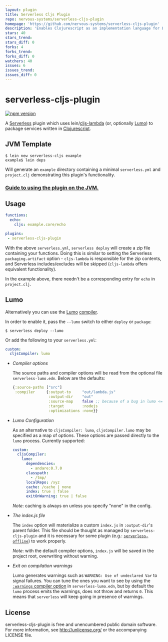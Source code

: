 ```yaml
---
layout: plugin
title: Serverless Cljs Plugin
repo: nervous-systems/serverless-cljs-plugin
homepage: 'https://github.com/nervous-systems/serverless-cljs-plugin'
description: 'Enables Clojurescript as an implementation language for Lambda handlers'
stars: 40
stars_trend: 
stars_diff: 0
forks: 4
forks_trend: 
forks_diff: 0
watchers: 40
issues: 6
issues_trend: 
issues_diff: 0
---
```



# serverless-cljs-plugin

[![npm version](https://badge.fury.io/js/serverless-cljs-plugin.svg)](https://badge.fury.io/js/serverless-cljs-plugin)

A [Serverless](https://github.com/serverless/serverless) plugin which
uses lein/[cljs-lambda](https://github.com/nervous-systems/cljs-lambda) (or,
optionally [Lumo](https://github.com/anmonteiro/lumo)) to package services
written in [Clojurescript](https://clojurescript.org/).

## JVM Template

``` shell
$ lein new serverless-cljs example
example$ lein deps
```

Will generate an `example` directory containing a minimal `serverless.yml` and
`project.clj` demonstrating this plugin's functionality.

### [Guide to using the plugin on the JVM.](https://nervous.io/clojurescript/lambda/2017/02/06/serverless-cljs/)

## Usage

```yaml
functions:
  echo:
    cljs: example.core/echo

plugins:
 - serverless-cljs-plugin
```

With the above `serverless.yml`, `serverless deploy` will create a zip file
containing your functions.  Doing this is similar to setting the Serverless
`packaging.artifact` option - `cljs-lambda` is responsible for the zip contents,
and Serverless includes/excludes will be skipped (`cljs-lambda` offers
equivalent functionality).

In the example above, there needn't be a corresponding entry for `echo` in
`project.clj`.

## Lumo

Alternatively you can use the [Lumo](https://github.com/anmonteiro/lumo)
[compiler](https://anmonteiro.com/2017/02/compiling-clojurescript-projects-without-the-jvm/).

In order to enable it, pass the `--lumo` switch to either `deploy` or `package`:

```shell
$ serverless deploy --lumo
```

Or add the following to your `serverless.yml`:

```yaml
custom:
  cljsCompiler: lumo
```

 -  _Compiler options_

    The source paths and compiler options will be read from the optional file
    `serverless-lumo.edn`.  Below are the defaults:

    ```clojure
    {:source-paths ["src"]
     :compiler     {:output-to     "out/lambda.js"
                    :output-dir    "out"
                    :source-map    false ;; because of a bug in lumo <= 1.8.0
                    :target        :nodejs
                    :optimizations :none}}
    ```

 -  _Lumo Configuration_

    As an alternative to `cljsCompiler: lumo`, `cljsCompiler.lumo` may be specified
    as a map of options.  These options are passed directly to the `lumo` process.
    Currently supported:

    ```yaml
    custom:
      cljsCompiler:
        lumo:
          dependencies:
            - andare:0.7.0
          classpath:
            - /tmp/
          localRepo: /xyz
          cache: /cache | none
          index: true | false
          exitOnWarning: true | false
    ```

    _Note_: caching is always on unless you specify "none" in the config.

 -  _The index.js file_

    The `index` option will materialize a custom `index.js` in `:output-dir`'s parent folder. This
    file should be thought as managed by `serverless-cljs-plugin` and it is necessary for some plugin (e.g.: [`serverless-offline`](https://github.com/dherault/serverless-offline)) to work properly.

    _Note_: with the default compiler options, `index.js` will be saved in the project root, overwriting without warning.

 -  _Exit on compilation warnings_

    Lumo generates warnings such as `WARNING: Use of undeclared Var` to signal
    failures. You can tune the ones you want to see by using the
    [`:warnings` compiler option](https://clojurescript.org/reference/compiler-options#warnings)
    in `serverless-lumo.edn`, but by default the `lumo` process emits the warnings,
    does not throw and returns `0`. This means that `serverless` will keep going in
    presence of warnings.

## License

serverless-cljs-plugin is free and unencumbered public domain software. For more
information, see http://unlicense.org/ or the accompanying LICENSE
file.
